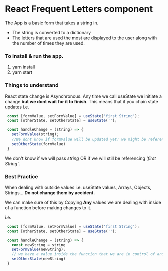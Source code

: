 # React Frequent Letters component

The App is a basic form that takes a string in.
 - The string is converted to a dictionary
 - The letters that are used the most are displayed to the user along with the number of times they are used.

 ### To install & run the app.
 1. yarn install
 2. yarn start

 ### Things to understand

 React state change is Asynchronous. Any time we call useState we initiate a change **but we dont wait for it to finish**.
 This means that if you chain state updates i.e.

 ```js
  const [formValue, setFormValue] = useState('first String');
  const [otherState, setOtherState] = useState('');

  const handleChange = (string) => {
    setFormValue(string);
    //We dont know if formValue will be updated yet! we might be referencing an old value :()
    setOtherState(formValue)
  }
```

We don't know if we will pass *_string_*  OR if we will still be referencing *_'first String'_*.

### Best Practice
When dealing with outside values i.e. useState values, Arrays, Objects, Strings... __Do not change them by accident.__

We can make sure of this by Copying __Any__ values we are dealing with inside of a function before making changes to it.

i.e.
 ```js
  const [formValue, setFormValue] = useState('first String');
  const [otherState, setOtherState] = useState('');

  const handleChange = (string) => {
    const newString = string
    setFormValue(newString);
    // we have a value inside the function that we are in control of and we know 100% the value of it.
    setOtherState(newString)
  }
```